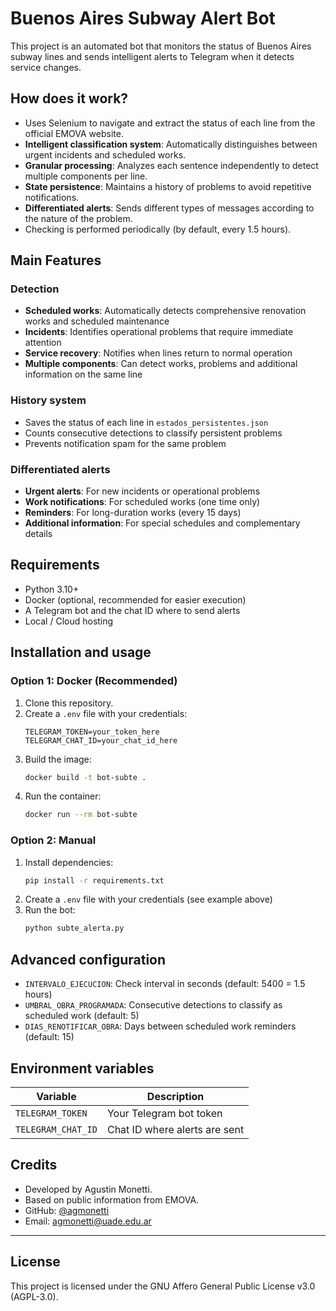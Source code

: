 # Buenos Aires Subway Alert Bot

This project is an automated bot that monitors the status of Buenos Aires subway lines and sends intelligent alerts to Telegram when it detects service changes.

## How does it work?

- Uses Selenium to navigate and extract the status of each line from the official EMOVA website.
- **Intelligent classification system**: Automatically distinguishes between urgent incidents and scheduled works.
- **Granular processing**: Analyzes each sentence independently to detect multiple components per line.
- **State persistence**: Maintains a history of problems to avoid repetitive notifications.
- **Differentiated alerts**: Sends different types of messages according to the nature of the problem.
- Checking is performed periodically (by default, every 1.5 hours).

## Main Features

### Detection 
- **Scheduled works**: Automatically detects comprehensive renovation works and scheduled maintenance
- **Incidents**: Identifies operational problems that require immediate attention
- **Service recovery**: Notifies when lines return to normal operation
- **Multiple components**: Can detect works, problems and additional information on the same line

### History system
- Saves the status of each line in `estados_persistentes.json`
- Counts consecutive detections to classify persistent problems
- Prevents notification spam for the same problem

### Differentiated alerts
- **Urgent alerts**: For new incidents or operational problems
- **Work notifications**: For scheduled works (one time only)
- **Reminders**: For long-duration works (every 15 days)
- **Additional information**: For special schedules and complementary details

## Requirements

- Python 3.10+
- Docker (optional, recommended for easier execution)
- A Telegram bot and the chat ID where to send alerts
- Local / Cloud hosting

## Installation and usage

### Option 1: Docker (Recommended)

1. Clone this repository.
2. Create a `.env` file with your credentials:
   ```env
   TELEGRAM_TOKEN=your_token_here
   TELEGRAM_CHAT_ID=your_chat_id_here
   ```
3. Build the image:
   ```sh
   docker build -t bot-subte .
   ```
4. Run the container:
   ```sh
   docker run --rm bot-subte
   ```

### Option 2: Manual

1. Install dependencies:
   ```sh
   pip install -r requirements.txt
   ```
2. Create a `.env` file with your credentials (see example above)
3. Run the bot:
   ```sh
   python subte_alerta.py
   ```

## Advanced configuration

- `INTERVALO_EJECUCION`: Check interval in seconds (default: 5400 = 1.5 hours)
- `UMBRAL_OBRA_PROGRAMADA`: Consecutive detections to classify as scheduled work (default: 5)
- `DIAS_RENOTIFICAR_OBRA`: Days between scheduled work reminders (default: 15)

## Environment variables

| Variable | Description |
|----------|-------------|
| `TELEGRAM_TOKEN` | Your Telegram bot token |
| `TELEGRAM_CHAT_ID` | Chat ID where alerts are sent |

## Credits

- Developed by Agustin Monetti.
- Based on public information from EMOVA.
- GitHub: [@agmonetti](https://github.com/agmonetti)
- Email: agmonetti@uade.edu.ar

---

## License
This project is licensed under the GNU Affero General Public License v3.0 (AGPL-3.0).
